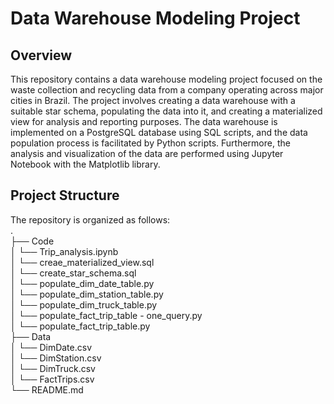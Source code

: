 # Data Warehouse Modeling Project
## Overview
This repository contains a data warehouse modeling project focused on the waste collection and recycling data from a company operating across major cities in Brazil. The project involves creating a data warehouse with a suitable star schema, populating the data into it, and creating a materialized view for analysis and reporting purposes. The data warehouse is implemented on a PostgreSQL database using SQL scripts, and the data population process is facilitated by Python scripts. Furthermore, the analysis and visualization of the data are performed using Jupyter Notebook with the Matplotlib library.

## Project Structure
The repository is organized as follows:  
.  
├── Code  
│ └── Trip_analysis.ipynb  
│ └── creae_materialized_view.sql  
│ └── create_star_schema.sql  
│ └── populate_dim_date_table.py  
│ └── populate_dim_station_table.py  
│ └── populate_dim_truck_table.py  
│ └── populate_fact_trip_table - one_query.py  
│ └── populate_fact_trip_table.py  
├── Data  
│ └── DimDate.csv    
│ └── DimStation.csv    
│ └── DimTruck.csv   
│ └── FactTrips.csv     
└── README.md  
